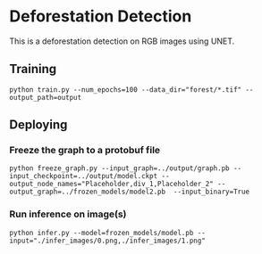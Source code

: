 # Deforestation Detection
This is a deforestation detection on RGB images using UNET.

## Training
    python train.py --num_epochs=100 --data_dir="forest/*.tif" --output_path=output
## Deploying
### Freeze the graph to a protobuf file
    python freeze_graph.py --input_graph=../output/graph.pb --input_checkpoint=../output/model.ckpt --output_node_names="Placeholder,div_1,Placeholder_2" --output_graph=../frozen_models/model2.pb  --input_binary=True
### Run inference on image(s)
    python infer.py --model=frozen_models/model.pb --input="./infer_images/0.png,./infer_images/1.png"
